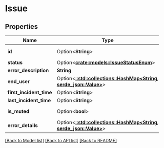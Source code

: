# Issue

## Properties

Name | Type | Description | Notes
------------ | ------------- | ------------- | -------------
**id** | Option<**String**> |  | [optional][readonly]
**status** | Option<[**crate::models::IssueStatusEnum**](IssueStatusEnum.md)> |  | [optional]
**error_description** | **String** |  | 
**end_user** | Option<[**::std::collections::HashMap<String, serde_json::Value>**](serde_json::Value.md)> |  | [optional][readonly]
**first_incident_time** | Option<**String**> |  | [optional]
**last_incident_time** | Option<**String**> |  | [optional]
**is_muted** | Option<**bool**> |  | [optional][readonly]
**error_details** | Option<[**::std::collections::HashMap<String, serde_json::Value>**](serde_json::Value.md)> |  | [optional][readonly]

[[Back to Model list]](../README.md#documentation-for-models) [[Back to API list]](../README.md#documentation-for-api-endpoints) [[Back to README]](../README.md)


